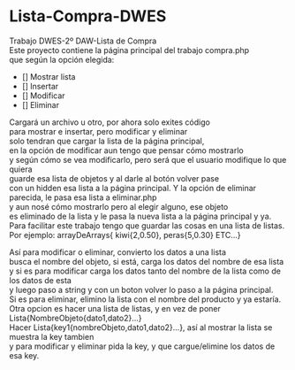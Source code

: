 # Lista-Compra-DWES
Trabajo DWES-2º DAW-Lista de Compra  
Este proyecto contiene la página principal del trabajo compra.php  
que según la opción elegida:  
- [] Mostrar lista
- [] Insertar
- [] Modificar
- [] Eliminar  


Cargará un archivo u otro, por ahora solo exites código  
para mostrar e insertar, pero modificar y eliminar  
solo tendran que cargar la lista de la página principal,  
en la opción de modificar aun tengo que pensar cómo mostrarlo  
y según cómo se vea modificarlo, pero será que el usuario modifique lo que quiera  
guarde esa lista de objetos y al darle al botón volver pase  
con un hidden esa lista a la página principal.
Y la opción de eliminar parecida, le pasa esa lista a eliminar.php  
y aun nosé cómo mostrarlo pero al elegir alguno, ese objeto   
es eliminado de la lista y le pasa la nueva lista a la página principal y ya.  
Para facilitar este trabajo tengo que guardar las cosas en una lista de listas.  
Por ejemplo: 
arrayDeArrays{
	kiwi{2,0.50},
	peras{5,0.30}
	ETC...}


Así para modificar o eliminar, convierto los datos a una lista  
busca el nombre del objeto, si está, carga los datos del nombre de esa lista  
y si es para modificar carga los datos tanto del nombre de la lista como de los datos de esta  
y luego paso a string y con un boton volver lo paso a la página principal.  
Si es para eliminar, elimino la lista con el nombre del producto y ya estaría.  
Otra opcion es hacer una lista de listas, y en vez de poner Lista{NombreObjeto{dato1,dato2}...}  
Hacer Lista{key1{nombreObjeto,dato1,dato2}...}, así al mostrar la lista se muestra la key tambien  
y para modificar y eliminar pida la key, y que cargue/elimine los datos de esa key.